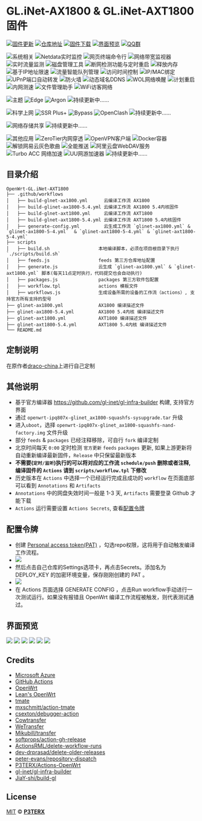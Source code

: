 # GL.iNet-AX1800 & GL.iNet-AXT1800 固件

[![固件更新](https://img.shields.io/badge/dynamic/json?style=flat-square&label=固件更新&query=0.published_at&url=https://api.github.com/repos/Siriling/OpenWrt-GL.iNet-AXT1800/releases)](https://github.com/Siriling/OpenWrt-GL.iNet-AXT1800/releases)
[![仓库地址](https://img.shields.io/badge/仓库地址-点我-brightgreen?style=flat-square)](https://github.com/Siriling/OpenWrt-GL.iNet-AXT1800)
[![固件下载](https://img.shields.io/badge/固件下载-点我-brightgreen?style=flat-square)](https://github.com/Siriling/OpenWrt-GL.iNet-AXT1800/releases)
[![界面预览](https://img.shields.io/badge/界面预览-点我-brightgreen?style=flat-square)](#界面预览)
[![QQ群](https://img.shields.io/badge/QQ群-303121713-brightgreen?style=flat-square)](https://jq.qq.com/?_wv=1027&k=JVYytZpL)

![系统相关](https://img.shields.io/badge/主要功能:-blueviolet.svg?style=flat-square) ![Netdata实时监控](https://img.shields.io/badge/-Netdata实时监控-blue.svg?style=flat-square) ![网页终端命令行](https://img.shields.io/badge/-网页终端命令行-blue.svg?style=flat-square) ![网络带宽监视器](https://img.shields.io/badge/-网络带宽监视器-blue.svg?style=flat-square) ![实时流量监测](https://img.shields.io/badge/-实时流量监测-blue.svg?style=flat-square) ![磁盘管理工具](https://img.shields.io/badge/-磁盘管理工具-blue.svg?style=flat-square) ![断网检测功能与定时重启](https://img.shields.io/badge/-断网检测功能与定时重启-blue.svg?style=flat-square) ![释放内存](https://img.shields.io/badge/-释放内存-blue.svg?style=flat-square) ![基于IP地址限速](https://img.shields.io/badge/-基于IP地址限速-blue.svg?style=flat-square) ![流量智能队列管理](https://img.shields.io/badge/-流量智能队列管理-blue.svg?style=flat-square) ![访问时间控制](https://img.shields.io/badge/-访问时间控制-blue.svg?style=flat-square) ![IP/MAC绑定](https://img.shields.io/badge/-IP/MAC绑定-blue.svg?style=flat-square) ![UPnP端口自动转发](https://img.shields.io/badge/-UPnP端口自动转发-blue.svg?style=flat-square) ![防火墙](https://img.shields.io/badge/-防火墙-blue.svg?style=flat-square) ![动态域名DDNS](https://img.shields.io/badge/-动态域名DDNS-blue.svg?style=flat-square) ![WOL网络唤醒](https://img.shields.io/badge/-WOL网络唤醒-blue.svg?style=flat-square) ![计划重启](https://img.shields.io/badge/-计划重启-blue.svg?style=flat-square) ![内网测速](https://img.shields.io/badge/-内网测速-blue.svg?style=flat-square) ![文件管理助手](https://img.shields.io/badge/-文件管理助手-blue.svg?style=flat-square) ![WiFi访客网络](https://img.shields.io/badge/-WiFi访客网络-blue.svg?style=flat-square)

![主题](https://img.shields.io/badge/主题:-blueviolet.svg?style=flat-square) ![Edge](https://img.shields.io/badge/-Edge-blue.svg?style=flat-square) ![Argon](https://img.shields.io/badge/-Argon-blue.svg?style=flat-square) ![持续更新中……](https://img.shields.io/badge/-持续更新中……-blue.svg?style=flat-square)

![科学上网](https://img.shields.io/badge/科学上网:-blueviolet.svg?style=flat-square) ![SSR Plus+](https://img.shields.io/badge/-SSR_Plus+-blue.svg?style=flat-square) ![Bypass](https://img.shields.io/badge/-Bypass-blue.svg?style=flat-square) ![OpenClash](https://img.shields.io/badge/-OpenClash-blue.svg?style=flat-square) ![持续更新中……](https://img.shields.io/badge/-持续更新中……-blue.svg?style=flat-square)

![网络存储共享](https://img.shields.io/badge/网络存储共享:-blueviolet.svg?style=flat-square) ![持续更新中……](https://img.shields.io/badge/-持续更新中……-blue.svg?style=flat-square)

![其他应用](https://img.shields.io/badge/其他应用:-blueviolet.svg?style=flat-square) ![ZeroTier内网穿透](https://img.shields.io/badge/-ZeroTier内网穿透-blue.svg?style=flat-square) ![OpenVPN客户端](https://img.shields.io/badge/-OpenVPN客户端-blue.svg?style=flat-square) ![Docker容器](https://img.shields.io/badge/-Docker容器-blue.svg?style=flat-square) ![解锁网易云灰色歌曲](https://img.shields.io/badge/-解锁网易云灰色歌曲-blue.svg?style=flat-square) ![全能推送](https://img.shields.io/badge/-全能推送-blue.svg?style=flat-square) ![阿里云盘WebDAV服务](https://img.shields.io/badge/-阿里云盘WebDAV服务-blue.svg?style=flat-square) ![Turbo ACC 网络加速](https://img.shields.io/badge/-Turbo_ACC_网络加速-blue.svg?style=flat-square) ![UU网游加速器](https://img.shields.io/badge/-UU网游加速器-blue.svg?style=flat-square) ![持续更新中……](https://img.shields.io/badge/-持续更新中……-blue.svg?style=flat-square)

## 目录介绍

```tree
OpenWrt-GL.iNet-AXT1800
├── .github/workflows
│   ├── build-glnet-ax1800.yml      云编译工作流 AX1800
│   ├── build-glinet-ax1800-5.4.yml 云编译工作流 AX1800 5.4内核固件
│   ├── build-glnet-axt1800.yml     云编译工作流 AXT1800
│   ├── build-glnet-axt1800-5.4.yml 云编译工作流 AXT1800 5.4内核固件
│   ├── generate-config.yml         云生成工作流 `glinet-ax1800.yml` & `glinet-ax1800-5-4.yml`  & `glinet-axt1800-5-4.yml` & `glinet-axt1800-5-4.yml`
├── scripts
│   ├── build.sh                  本地编译脚本，必须在项目根目录下执行 `./scripts/build.sh`
│   ├── feeds.js                  feeds 第三方仓库地址配置
│   ├── generate.js               云生成 `glinet-ax1800.yml` & `glinet-axt1800.yml` 脚本(每天11点定时执行，代码提交也会自动执行)
│   ├── packages.js               packages 第三方软件包配置
│   ├── workflow.tpl              actions 模板文件
│   ├── workflows.js              生成设备所需的设备的工作流（actions）, 支持官方所有支持的型号
├── glinet-ax1800.yml             AX1800 编译描述文件
├── glinet-ax1800-5.4.yml         AX1800 5.4内核 编译描述文件
├── glinet-axt1800.yml            AXT1800 编译描述文件
├── glinet-axt1800-5.4.yml        AXT1800 5.4内核 编译描述文件
└── README.md
```

## 定制说明

在原作者[draco-china](https://github.com/draco-china/Draco-OpenWrt-GL-AX1800)上进行自己定制

## 其他说明

- 基于官方编译器 <https://github.com/gl-inet/gl-infra-builder> 构建, 支持官方界面
- 通过  `openwrt-ipq807x-glinet_ax1800-squashfs-sysupgrade.tar` 升级
- 进入`uboot`，选择 `openwrt-ipq807x-glinet_ax1800-squashfs-nand-factory.img` 文件升级
- 部分 `feeds` & `packages` 已经注释移除，可自行 `fork` 编译定制
- 北京时间每天 `0:00` 定时检测 `官方更新` `feeds`  `packages` 更新, 如果上游更新将自动重新编译最新固件，`Release` 中只保留最新版本
- **不需要(`定时/监听`)执行的可以将对应的工作流 `schedule/push` 删除或者注释, 编译固件的 `Actions` 请到 `scripts/workflow.tpl` 下修改**
- 历史版本在 `Actions` 中选择一个已经运行完成且成功的 `workflow` 在页面底部可以看到 `Annotations` 和 `Artifacts`
- `Annotations` 中的网盘失效时间一般是 1-3 天, `Artifacts` 需要登录 Github 才能下载
- `Actions` 运行需要设置 `Actions Secrets`, 查看[配置令牌](#配置令牌)

## 配置令牌

- 创建 [Personal access token(PAT)](https://github.com/settings/tokens/new) ，勾选repo权限，这将用于自动触发编译工作流程。
- ![](./preview/WX20220711-202547%402x.png)
- 然后点击自己仓库的Settings选项卡，再点击Secrets。添加名为 DEPLOY_KEY 的加密环境变量，保存刚刚创建的 PAT 。
- ![](./preview/WX20220711-202739%402x.png)
- 在 Actions 页面选择 GENERATE CONFIG ，点击Run workflow手动进行一次测试运行。如果没有报错且 OpenWrt 编译工作流程被触发，则代表测试通过。

## 界面预览

![](./preview/WX20220712-093843@2x.png)
![](./preview/WX20220712-093936@2x.png)
![](./preview/WX20220712-093945@2x.png)
![](./preview/WX20220712-093955@2x.png)
![](./preview/WX20220712-094004@2x.png)
![](./preview/WX20220712-094014@2x.png)

## Credits

- [Microsoft Azure](https://azure.microsoft.com)
- [GitHub Actions](https://github.com/features/actions)
- [OpenWrt](https://github.com/openwrt/openwrt)
- [Lean's OpenWrt](https://github.com/coolsnowwolf/lede)
- [tmate](https://github.com/tmate-io/tmate)
- [mxschmitt/action-tmate](https://github.com/mxschmitt/action-tmate)
- [csexton/debugger-action](https://github.com/csexton/debugger-action)
- [Cowtransfer](https://cowtransfer.com)
- [WeTransfer](https://wetransfer.com/)
- [Mikubill/transfer](https://github.com/Mikubill/transfer)
- [softprops/action-gh-release](https://github.com/softprops/action-gh-release)
- [ActionsRML/delete-workflow-runs](https://github.com/ActionsRML/delete-workflow-runs)
- [dev-drprasad/delete-older-releases](https://github.com/dev-drprasad/delete-older-releases)
- [peter-evans/repository-dispatch](https://github.com/peter-evans/repository-dispatch)
- [P3TERX/Actions-OpenWrt](https://github.com/P3TERX/Actions-OpenWrt)
- [gl-inet/gl-infra-builder](https://github.com/gl-inet/gl-infra-builder)
- [JiaY-shi/build-gl](https://github.com/JiaY-shi/build-gl.inet)

## License

[MIT](https://github.com/P3TERX/Actions-OpenWrt/blob/main/LICENSE) © [**P3TERX**](https://p3terx.com)
